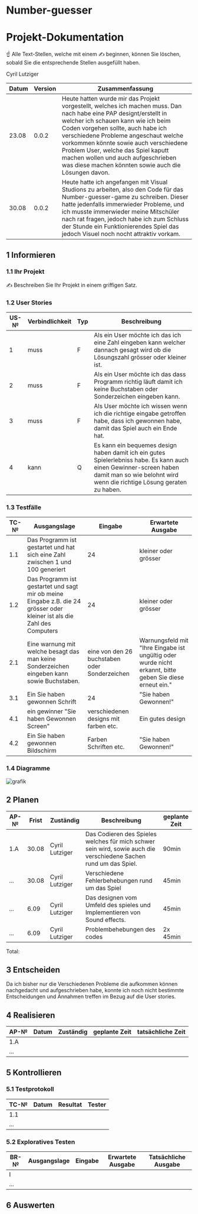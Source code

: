 # Number-guesser

# Projekt-Dokumentation

☝️ Alle Text-Stellen, welche mit einem ✍️ beginnen, können Sie löschen, sobald Sie die entsprechende Stellen ausgefüllt haben.

Cyril Lutziger

| Datum | Version | Zusammenfassung                                              |
| ----- | ------- | ------------------------------------------------------------ |
| 23.08 | 0.0.2   | Heute hatten wurde mir das Projekt vorgestellt, welches ich machen muss. Dan nach habe eine PAP designt/erstellt in welcher ich schauen kann wie ich beim Coden vorgehen sollte, auch habe ich verschiedene Probleme angeschaut welche vorkommen könnte sowie auch verschiedene Problem User, welche das Spiel kaputt machen wollen und auch aufgeschrieben was diese machen könnten sowie auch die Lösungen davon.    |
| 30.08 | 0.0.2   | Heute hatte ich angefangen mit Visual Studions zu arbeiten, also den Code für das Number-guesser-game zu schreiben. Dieser hatte jedenfalls immerwieder Probleme, und ich musste immerwieder meine Mitschüler nach rat fragen, jedoch habe ich zum Schluss der Stunde ein Funktionierendes Spiel das jedoch Visuel noch nocht attraktiv vorkam.                                                           |

## 1 Informieren

### 1.1 Ihr Projekt

✍️ Beschreiben Sie Ihr Projekt in einem griffigen Satz.

### 1.2 User Stories

| US-№ | Verbindlichkeit | Typ  | Beschreibung                       |
| ---- | --------------- | ---- | ---------------------------------- |
| 1    |      muss       |  F  | Als ein User möchte ich das ich eine Zahl eingeben kann welcher dannach gesagt wird ob die Lösungszahl grösser oder kleiner ist. |
| 2   |      muss       |   F  |   Als ein User möchte ich das dass Programm richtig läuft damit ich keine Buchstaben oder Sonderzeichen eingeben kann. |
| 3    |      muss      |  F  | Als User möchte ich wissen wenn ich die richtige eingabe getroffen habe, dass ich gewonnen habe, damit das Spiel auch ein Ende hat. |
| 4  |      kann       |  Q  |   Es kann ein bequemes design haben damit ich ein gutes Spielerlebniss habe. Es kann auch einen Gewinner-screen haben damit man so wie belohnt wird wenn die richtige Lösung geraten zu haben. |



### 1.3 Testfälle

| TC-№ | Ausgangslage | Eingabe | Erwartete Ausgabe |
| ---- | ------------ | ------- | ----------------- |
| 1.1  | Das Programm ist gestartet und hat sich eine Zahl zwischen 1 und 100 generiert |  24      |  kleiner oder grösser     |
| 1.2  | Das Programm ist gestartet und sagt mir ob meine Eingabe z.B. die 24 grösser oder kleiner ist als die Zahl des Computers  |  24      |  kleiner oder grösser     |
| 2.1  | Eine warnung mit welche besagt das man keine Sonderzeichen eingeben kann sowie Buchstaben.| eine von den 26 buchstaben oder Sonderzeichen |   Warnungsfeld mit "Ihre Eingabe ist ungültig oder wurde nicht erkannt, bitte geben Sie diese erneut ein."|
| 3.1  | Ein Sie haben gewonnen Schrift | 24 |   "Sie haben Gewonnen!"|
| 4.1 | ein gewinner "Sie haben Gewonnen Screen" | verschiedenen designs mit farben etc. | Ein gutes design |
| 4.2  | Ein Sie haben gewonnen Bildschirm | Farben Schriften etc. |  "Sie haben Gewonnen!" |


### 1.4 Diagramme


![grafik](https://user-images.githubusercontent.com/110893288/186120840-5dbb8864-2cf0-49e8-b3d8-f6934a765235.png)

## 2 Planen

| AP-№ | Frist | Zuständig | Beschreibung | geplante Zeit |
| ---- | ----- | --------- | ------------ | ------------- |
| 1.A  |  30.08     |    Cyril Lutziger     |      Das Codieren des Spieles welches für mich schwer sein wird, sowie auch die verschiedene Sachen rund um das Spiel.       |     90min       |
| ...  |    30.08   | Cyril Lutziger      |     Verschiedene Fehlerbehebungen rund um das Spiel       |     45min       |
| ...  |    6.09   | Cyril Lutziger      |     Das designen vom Umfeld des spieles und Implementieren von Sound effects.       |     45min      |
| ...  |    6.09   | Cyril Lutziger      |    Problembehebungen des codes       |   2x  45min      |


Total: 


## 3 Entscheiden


Da ich bisher nur die Verschiedenen Probleme die aufkommen können nachgedacht und aufgeschrieben habe, konnte ich noch nicht bestimmte Entscheidungen und Annahmen treffen im Bezug auf die User stories.

## 4 Realisieren

| AP-№ | Datum | Zuständig | geplante Zeit | tatsächliche Zeit |
| ---- | ----- | --------- | ------------- | ----------------- |
| 1.A  |       |           |               |                   |
| ...  |       |           |               |                   |


## 5 Kontrollieren

### 5.1 Testprotokoll

| TC-№ | Datum | Resultat | Tester |
| ---- | ----- | -------- | ------ |
| 1.1  |       |          |        |
| ...  |       |          |        |

### 5.2 Exploratives Testen

| BR-№ | Ausgangslage | Eingabe | Erwartete Ausgabe | Tatsächliche Ausgabe |
| ---- | ------------ | ------- | ----------------- | -------------------- |
| I    |              |         |                   |                      |
| ...  |              |         |                   |                      |

## 6 Auswerten
